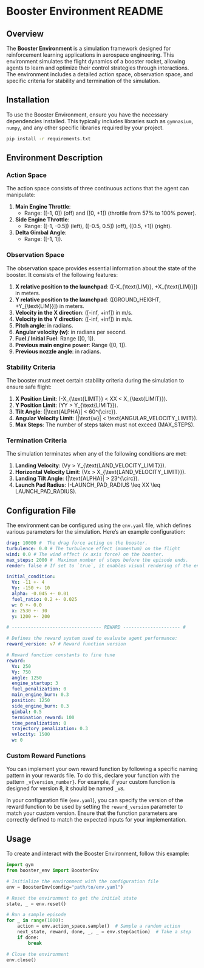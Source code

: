 # Booster Environment README

## Overview

The **Booster Environment** is a simulation framework designed for reinforcement learning applications in aerospace engineering. This environment simulates the flight dynamics of a booster rocket, allowing agents to learn and optimize their control strategies through interactions. The environment includes a detailed action space, observation space, and specific criteria for stability and termination of the simulation.

## Installation

To use the Booster Environment, ensure you have the necessary dependencies installed. This typically includes libraries such as `gymnasium`, `numpy`, and any other specific libraries required by your project.

```bash
pip install -r requirements.txt
```

## Environment Description

### Action Space

The action space consists of three continuous actions that the agent can manipulate:

1. **Main Engine Throttle**: 
   - Range: \([-1, 0]\) (off) and \([0, +1]\) (throttle from 57% to 100% power).
2. **Side Engine Throttle**: 
   - Range: \([-1, -0.5]\) (left), \([-0.5, 0.5]\) (off), \([0.5, +1]\) (right).
3. **Delta Gimbal Angle**: 
   - Range: \([-1, 1]\).

### Observation Space

The observation space provides essential information about the state of the booster. It consists of the following features:

1. **X relative position to the launchpad**: \([-X_{\text{LIM}}, +X_{\text{LIM}}]\) in meters.
2. **Y relative position to the launchpad**: \([GROUND\_HEIGHT, +Y_{\text{LIM}}]\) in meters.
3. **Velocity in the X direction**: \([-inf, +inf]\) in m/s.
4. **Velocity in the Y direction**: \([-inf, +inf]\) in m/s.
5. **Pitch angle**: in radians.
6. **Angular velocity (w)**: in radians per second.
7. **Fuel / Initial Fuel**: Range \([0, 1]\).
8. **Previous main engine power**: Range \([0, 1]\).
9. **Previous nozzle angle**: in radians.

### Stability Criteria

The booster must meet certain stability criteria during the simulation to ensure safe flight:

1. **X Position Limit**: \(-X_{\text{LIMIT}} < XX < X_{\text{LIMIT}}\).
2. **Y Position Limit**: \(YY > Y_{\text{LIMIT}}\).
3. **Tilt Angle**: \(|\text{ALPHA}| < 60^{\circ}\).
4. **Angular Velocity Limit**: \(|\text{w}| < \text{ANGULAR\_VELOCITY\_LIMIT}\).
5. **Max Steps**: The number of steps taken must not exceed \(MAX\_STEPS\).

### Termination Criteria

The simulation terminates when any of the following conditions are met:

1. **Landing Velocity**: \(Vy > Y_{\text{LAND\_VELOCITY\_LIMIT}}\).
2. **Horizontal Velocity Limit**: \(Vx > X_{\text{LAND\_VELOCITY\_LIMIT}}\).
3. **Landing Tilt Angle**: \(|\text{ALPHA}| > 23^{\circ}\).
4. **Launch Pad Radius**: \(-LAUNCH\_PAD\_RADIUS \leq XX \leq LAUNCH\_PAD\_RADIUS\).

## Configuration File

The environment can be configured using the `env.yaml` file, which defines various parameters for the simulation. Here’s an example configuration:

```yaml
drag: 10000 #  The drag force acting on the booster.
turbulence: 0.0 # The turbulence effect (momentum) on the flight
wind: 0.0 # The wind effect (x axis force) on the booster.
max_steps: 2000 #  Maximum number of steps before the episode ends.
render: false # If set to `true`, it enables visual rendering of the environment.

initial_condition:
  Vx: -11 +- 4
  Vy: -150 +- 10
  alpha: -0.045 +- 0.01
  fuel_ratio: 0.2 +- 0.025
  w: 0 +- 0.0
  x: 2530 +- 30
  y: 1200 +- 200

# --------------------------------- REWARD --------------------- #

# Defines the reward system used to evaluate agent performance:
reward_version: v7 # Reward function version

# Reward function constants to fine tune
reward:
  Vx: 250
  Vy: 750
  angle: 1250
  engine_startup: 3
  fuel_penalization: 0
  main_engine_burn: 0.3
  position: 1250
  side_engine_burn: 0.3
  gimbal: 0.5
  termination_reward: 100
  time_penalization: 0
  trajectory_penalization: 0.3
  velocity: 1500
  w: 0
```

### Custom Reward Functions

You can implement your own reward function by following a specific naming pattern in your rewards file. To do this, declare your function with the pattern `_v{version_number}`. For example, if your custom function is designed for version 8, it should be named `_v8`.

In your configuration file (`env.yaml`), you can specify the version of the reward function to be used by setting the `reward_version` parameter to match your custom version. Ensure that the function parameters are correctly defined to match the expected inputs for your implementation.

## Usage

To create and interact with the Booster Environment, follow this example:

```python
import gym
from booster_env import BoosterEnv

# Initialize the environment with the configuration file
env = BoosterEnv(config="path/to/env.yaml")

# Reset the environment to get the initial state
state, _ = env.reset()

# Run a sample episode
for _ in range(1000):
    action = env.action_space.sample()  # Sample a random action
    next_state, reward, done, _, _ = env.step(action)  # Take a step
    if done:
        break

# Close the environment
env.close()
```

